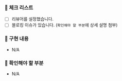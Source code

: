 ### 📍 체크 리스트

- [ ] 리뷰어를 설정했습니다.
- [ ] 블로킹 이슈가 있습니다. (`확인해야 할 부분`에 상세 설명 첨부)

### 🧱 구현 내용

- N/A

### 🚨 확인해야 할 부분

- N/A
